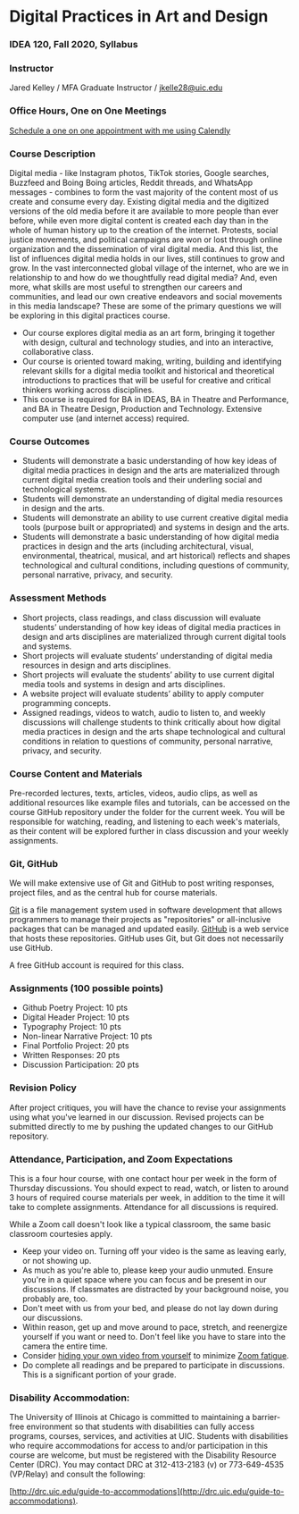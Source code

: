 # Digital Practices in Art and Design 
### IDEA 120, Fall 2020, Syllabus

### Instructor

Jared Kelley / MFA Graduate Instructor / jkelle28@uic.edu

### Office Hours, One on One Meetings

[Schedule a one on one appointment with me using Calendly](https://calendly.com/jaredchrstphrkelley/15min1on1)

### Course Description

Digital media - like Instagram photos, TikTok stories, Google searches, Buzzfeed and Boing Boing articles, Reddit threads, and WhatsApp messages - combines to form the vast majority of the content most of us create and consume every day. Existing digital media and the digitized versions of the old media before it are available to more people than ever before, while even more digital content is created each day than in the whole of human history up to the creation of the internet. Protests, social justice movements, and political campaigns are won or lost through online organization and the dissemination of viral digital media. And this list, the list of influences digital media holds in our lives, still continues to grow and grow. In the vast interconnected global village of the internet, who are we in relationship to and how do we thoughtfully read digital media? And, even more, what skills are most useful to strengthen our careers and communities, and lead our own creative endeavors and social movements in this media landscape? These are some of the primary questions we will be exploring in this digital practices course.

* Our course explores digital media as an art form, bringing it together with design, cultural and technology studies, and into an interactive, collaborative class.
* Our course is oriented toward making, writing, building and identifying relevant skills for a digital media toolkit and historical and theoretical introductions to practices that will be useful for creative and critical thinkers working across disciplines.
* This course is required for BA in IDEAS, BA in Theatre and Performance, and BA in Theatre Design, Production and Technology. Extensive computer use (and internet access) required.

### Course Outcomes

* Students will demonstrate a basic understanding of how key ideas of digital media practices in design and the arts are materialized through current digital media creation tools and their underling social and technological systems.
* Students will demonstrate an understanding of digital media resources in design and the arts.
* Students will demonstrate an ability to use current creative digital media tools (purpose built or appropriated) and systems in design and the arts.
* Students will demonstrate a basic understanding of how digital media practices in design and the arts (including architectural, visual, environmental, theatrical, musical, and art historical) reflects and shapes technological and cultural conditions, including questions of community, personal narrative, privacy, and security.

### Assessment Methods

* Short projects, class readings, and class discussion will evaluate students’ understanding of how key ideas of digital media practices in design and arts disciplines are materialized through current digital tools and systems.
* Short projects will evaluate students’ understanding of digital media resources in design and arts disciplines.
* Short projects will evaluate the students’ ability to use current digital media tools and systems in design and arts disciplines.
* A website project will evaluate students’ ability to apply computer programming concepts.
* Assigned readings, videos to watch, audio to listen to, and weekly discussions will challenge students to think critically about how digital media practices in design and the arts shape technological and cultural conditions in relation to questions of community, personal narrative, privacy, and security.

### Course Content and Materials

Pre-recorded lectures, texts, articles, videos, audio clips, as well as additional resources like example files and tutorials, can be accessed on the course GitHub repository under the folder for the current week. You will be responsible for watching, reading, and listening to each week's materials, as their content will be explored further in class discussion and your weekly assignments.

### Git, GitHub

We will make extensive use of Git and GitHub to post writing responses, project files, and as the central hub for course materials. 

[Git](https://en.wikipedia.org/wiki/Git) is a file management system used in software development that allows programmers to manage their projects as "repositories" or all-inclusive packages that can be managed and updated easily. [GitHub](https://www.howtogeek.com/180167/htg-explains-what-is-github-and-what-do-geeks-use-it-for/) is a web service that hosts these repositories. GitHub uses Git, but Git does not necessarily use GitHub.

A free GitHub account is required for this class.


### Assignments (100 possible points)

* Github Poetry Project: 10 pts
* Digital Header Project: 10 pts
* Typography Project: 10 pts
* Non-linear Narrative Project: 10 pts
* Final Portfolio Project: 20 pts
* Written Responses: 20 pts
* Discussion Participation: 20 pts

### Revision Policy

After project critiques, you will have the chance to revise your assignments using what you've learned in our discussion. Revised projects can be submitted directly to me by pushing the updated changes to our GitHub repository.

### Attendance, Participation, and Zoom Expectations

This is a four hour course, with one contact hour per week in the form of Thursday discussions. You should expect to read, watch, or listen to around 3 hours of required course materials per week, in addition to the time it will take to complete assignments. Attendance for all discussions is required. 

While a Zoom call doesn't look like a typical classroom, the same basic classroom courtesies apply.

* Keep your video on. Turning off your video is the same as leaving early, or not showing up.
* As much as you're able to, please keep your audio unmuted. Ensure you're in a quiet space where you can focus and be present in our discussions. If classmates are distracted by your background noise, you probably are, too.
* Don't meet with us from your bed, and please do not lay down during our discussions.
* Within reason, get up and move around to pace, stretch, and reenergize yourself if you want or need to. Don't feel like you have to stare into the camera the entire time.
* Consider [hiding your own video from yourself](https://support.zoom.us/hc/en-us/articles/115001077226-Hiding-or-showing-my-video-on-my-display#:~:text=Start%20or%20join%20a%20Zoom,see%20the%20video%20of%20you.) to minimize [Zoom fatigue](https://hbr.org/2020/04/how-to-combat-zoom-fatigue).
* Do complete all readings and be prepared to participate in discussions. This is a significant portion of your grade.

### Disability Accommodation:

The University of Illinois at Chicago is committed to maintaining a barrier-free environment so that students with disabilities can fully access programs, courses, services, and activities at UIC. Students with disabilities who require accommodations for access to and/or participation in this course are welcome, but must be registered with the Disability Resource Center (DRC). You may contact DRC at 312-413-2183 (v) or 773-649-4535 (VP/Relay) and consult the following:

[http://drc.uic.edu/guide-to-accommodations](http://drc.uic.edu/guide-to-accommodations).